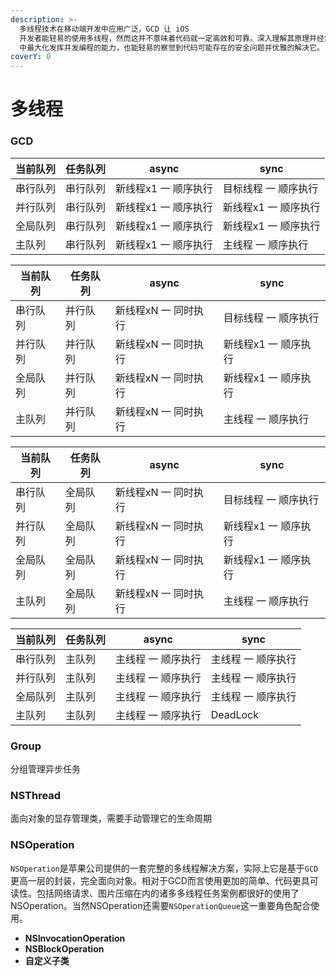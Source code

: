 ```yaml
---
description: >-
  多线程技术在移动端开发中应用广泛，GCD 让 iOS
  开发者能轻易的使用多线程，然而这并不意味着代码就一定高效和可靠。深入理解其原理并经常结合业务思考，才能在有限的线程控制 API
  中最大化发挥并发编程的能力，也能轻易的察觉到代码可能存在的安全问题并优雅的解决它。
coverY: 0
---
```


# 多线程

### GCD

| 当前队列 | 任务队列 | async        | sync         |
| ---- | ---- | ------------ | ------------ |
| 串行队列 | 串行队列 | 新线程x1 一 顺序执行 | 目标线程 一 顺序执行  |
| 并行队列 | 串行队列 | 新线程x1 一 顺序执行 | 新线程x1 一 顺序执行 |
| 全局队列 | 串行队列 | 新线程x1 一 顺序执行 | 新线程x1 一 顺序执行 |
| 主队列  | 串行队列 | 新线程x1 一 顺序执行 | 主线程 一 顺序执行   |

| 当前队列 | 任务队列 | async        | sync         |
| ---- | ---- | ------------ | ------------ |
| 串行队列 | 并行队列 | 新线程xN 一 同时执行 | 目标线程 一 顺序执行  |
| 并行队列 | 并行队列 | 新线程xN 一 同时执行 | 新线程x1 一 顺序执行 |
| 全局队列 | 并行队列 | 新线程xN 一 同时执行 | 新线程x1 一 顺序执行 |
| 主队列  | 并行队列 | 新线程xN 一 同时执行 | 主线程 一 顺序执行   |

| 当前队列 | 任务队列  | async        | sync         |
| ---- | ----- | ------------ | ------------ |
| 串行队列 |  全局队列 | 新线程xN 一 同时执行 | 目标线程 一 顺序执行  |
| 并行队列 |  全局队列 | 新线程xN 一 同时执行 | 新线程x1 一 顺序执行 |
| 全局队列 |  全局队列 | 新线程xN 一 同时执行 | 新线程x1 一 顺序执行 |
| 主队列  |  全局队列 | 新线程xN 一 同时执行 | 主线程 一 顺序执行   |

| 当前队列 | 任务队列 | async      | sync       |
| ---- | ---- | ---------- | ---------- |
| 串行队列 | 主队列  | 主线程 一 顺序执行 | 主线程 一 顺序执行 |
| 并行队列 | 主队列  | 主线程 一 顺序执行 | 主线程 一 顺序执行 |
| 全局队列 | 主队列  | 主线程 一 顺序执行 | 主线程 一 顺序执行 |
| 主队列  | 主队列  | 主线程 一 顺序执行 | DeadLock   |

### Group

分组管理异步任务

### NSThread

面向对象的显存管理类，需要手动管理它的生命周期

### NSOperation

`NSOperation`是苹果公司提供的一套完整的多线程解决方案，实际上它是基于`GCD`更高一层的封装，完全面向对象。相对于GCD而言使用更加的简单、代码更具可读性。包括网络请求、图片压缩在内的诸多多线程任务案例都很好的使用了NSOperation。当然NSOperation还需要`NSOperationQueue`这一重要角色配合使用。

* **NSInvocationOperation**
* **NSBlockOperation**
* **自定义子类**
